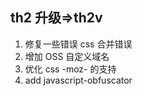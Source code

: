 ## th2 升级=>th2v
1. 修复一些错误 css 合并错误 
2. 增加 OSS 自定义域名
3. 优化 css -moz- 的支持
4. add javascript-obfuscator 